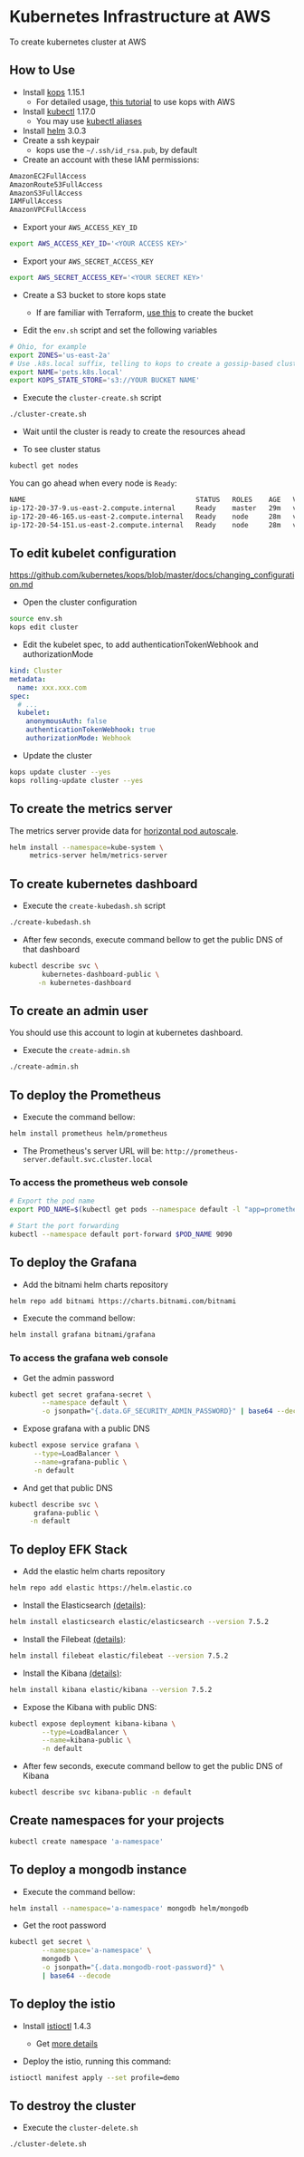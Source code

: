 # Kubernetes Infrastructure at AWS

To create kubernetes cluster at AWS

## How to Use

- Install [kops](https://github.com/kubernetes/kops) 1.15.1
  - For detailed usage, [this tutorial](https://github.com/kubernetes/kops/blob/master/docs/getting_started/aws.md)
 to use kops with AWS
- Install [kubectl](https://kubernetes.io/docs/tasks/tools/install-kubectl/#install-kubectl-on-linux)
1.17.0
  - You may use [kubectl aliases](https://github.com/ahmetb/kubectl-aliases)
- Install [helm](https://helm.sh/docs/intro/install/) 3.0.3
- Create a ssh keypair
  - kops use the `~/.ssh/id_rsa.pub`, by default
- Create an account with these IAM permissions:
```txt
AmazonEC2FullAccess
AmazonRoute53FullAccess
AmazonS3FullAccess
IAMFullAccess
AmazonVPCFullAccess
```

- Export your `AWS_ACCESS_KEY_ID`
```bash
export AWS_ACCESS_KEY_ID='<YOUR ACCESS KEY>'
```

- Export your `AWS_SECRET_ACCESS_KEY`
```bash
export AWS_SECRET_ACCESS_KEY='<YOUR SECRET KEY>'
```

- Create a S3 bucket to store kops state
  - If are familiar with Terraform, [use this](./terraform) to create the bucket

- Edit the `env.sh` script and set the following variables
```bash
# Ohio, for example
export ZONES='us-east-2a'
# Use .k8s.local suffix, telling to kops to create a gossip-based cluster
export NAME='pets.k8s.local'
export KOPS_STATE_STORE='s3://YOUR BUCKET NAME'
```

- Execute the `cluster-create.sh` script
```bash
./cluster-create.sh
```
- Wait until the cluster is ready to create the resources ahead

- To see cluster status
```bash
kubectl get nodes
```

You can go ahead when every node is `Ready`:
```bash
NAME                                          STATUS   ROLES    AGE   VERSION
ip-172-20-37-9.us-east-2.compute.internal     Ready    master   29m   v1.15.9
ip-172-20-46-165.us-east-2.compute.internal   Ready    node     28m   v1.15.9
ip-172-20-54-151.us-east-2.compute.internal   Ready    node     28m   v1.15.9
```

## To edit kubelet configuration

https://github.com/kubernetes/kops/blob/master/docs/changing_configuration.md

- Open the cluster configuration
```bash
source env.sh
kops edit cluster
```

- Edit the kubelet spec, to add authenticationTokenWebhook and authorizationMode
```yaml
kind: Cluster
metadata:
  name: xxx.xxx.com
spec:
  # ...
  kubelet:
    anonymousAuth: false
    authenticationTokenWebhook: true
    authorizationMode: Webhook
```

- Update the cluster
```bash
kops update cluster --yes
kops rolling-update cluster --yes
```

## To create the metrics server

The metrics server provide data for [horizontal pod autoscale](https://kubernetes.io/docs/tasks/run-application/horizontal-pod-autoscale-walkthrough/).

```bash
helm install --namespace=kube-system \
     metrics-server helm/metrics-server
```

## To create kubernetes dashboard

- Execute the `create-kubedash.sh` script
```bash
./create-kubedash.sh
```

- After few seconds, execute command bellow to get the public DNS of that dashboard
```bash
kubectl describe svc \
        kubernetes-dashboard-public \
       -n kubernetes-dashboard
```

## To create an admin user

You should use this account to login at kubernetes dashboard.

- Execute the `create-admin.sh`
```bash
./create-admin.sh
```

## To deploy the Prometheus

- Execute the command bellow:
```bash
helm install prometheus helm/prometheus
```

- The Prometheus's server URL will be: `http://prometheus-server.default.svc.cluster.local`

### To access the prometheus web console

```bash
# Export the pod name
export POD_NAME=$(kubectl get pods --namespace default -l "app=prometheus,component=server" -o jsonpath="{.items[0].metadata.name}")

# Start the port forwarding
kubectl --namespace default port-forward $POD_NAME 9090
```

## To deploy the Grafana

- Add the bitnami helm charts repository
```bash
helm repo add bitnami https://charts.bitnami.com/bitnami
```

- Execute the command bellow:
```bash
helm install grafana bitnami/grafana
```

### To access the grafana web console

- Get the admin password
```bash
kubectl get secret grafana-secret \
        --namespace default \
        -o jsonpath="{.data.GF_SECURITY_ADMIN_PASSWORD}" | base64 --decode
```

- Expose grafana with a public DNS
```bash
kubectl expose service grafana \
      --type=LoadBalancer \
      --name=grafana-public \
      -n default
```

- And get that public DNS
```bash
kubectl describe svc \
      grafana-public \
     -n default
```

## To deploy EFK Stack

- Add the elastic helm charts repository
```bash
helm repo add elastic https://helm.elastic.co
```

- Install the Elasticsearch [(details)](https://github.com/elastic/helm-charts/tree/7.5.2/elasticsearch):
```bash
helm install elasticsearch elastic/elasticsearch --version 7.5.2
```

- Install the Filebeat [(details)](https://github.com/elastic/helm-charts/tree/7.5.2/filebeat):
```bash
helm install filebeat elastic/filebeat --version 7.5.2
```

- Install the Kibana [(details)](https://github.com/elastic/helm-charts/tree/7.5.2/kibana):
```bash
helm install kibana elastic/kibana --version 7.5.2
```

- Expose the Kibana with public DNS:
```bash
kubectl expose deployment kibana-kibana \
        --type=LoadBalancer \
        --name=kibana-public \
        -n default
```

- After few seconds, execute command bellow to get the public DNS of Kibana
```bash
kubectl describe svc kibana-public -n default
```

## Create namespaces for your projects

```bash
kubectl create namespace 'a-namespace'
```

## To deploy a mongodb instance

- Execute the command bellow:
```bash
helm install --namespace='a-namespace' mongodb helm/mongodb
```

- Get the root password
```bash
kubectl get secret \
        --namespace='a-namespace' \
        mongodb \
        -o jsonpath="{.data.mongodb-root-password}" \
        | base64 --decode
```

## To deploy the istio

- Install [istioctl](https://github.com/istio/istio/releases/download/1.4.3/istioctl-1.4.3-linux.tar.gz) 1.4.3
  - Get [more details](https://istio.io/docs/setup/getting-started/)

- Deploy the istio, running this command:
```bash
istioctl manifest apply --set profile=demo
```

## To destroy the cluster

- Execute the `cluster-delete.sh`
```bash
./cluster-delete.sh
```
